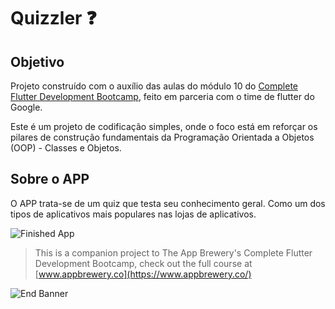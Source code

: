 # Quizzler ❓

## Objetivo

Projeto construído com o auxílio das aulas do módulo 10 do [Complete Flutter Development Bootcamp](https://www.udemy.com/course/flutter-bootcamp-with-dart/), feito em parceria com o time de flutter do Google.

Este é um projeto de codificação simples, onde o foco está em reforçar os pilares de construção fundamentais da Programação Orientada a Objetos (OOP) - Classes e Objetos.


## Sobre o APP

O APP trata-se de um quiz que testa seu conhecimento geral. Como um dos tipos de aplicativos mais populares nas lojas de aplicativos.

![Finished App](https://github.com/londonappbrewery/Images/blob/master/quizzler-demo.gif)


>This is a companion project to The App Brewery's Complete Flutter Development Bootcamp, check out the full course at [www.appbrewery.co](https://www.appbrewery.co/)

![End Banner](https://github.com/londonappbrewery/Images/blob/master/readme-end-banner.png)
